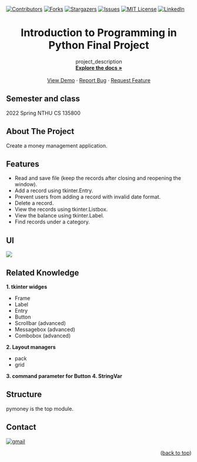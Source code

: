 <a name="readme-top"></a>

<!-- PROJECT SHIELDS -->
[![Contributors][contributors-shield]][contributors-url]
[![Forks][forks-shield]][forks-url]
[![Stargazers][stars-shield]][stars-url]
[![Issues][issues-shield]][issues-url]
[![MIT License][license-shield]][license-url]
[![LinkedIn][linkedin-shield]][linkedin-url]

# <center>Introduction to Programming in Python Final Project</center>

<div align="center">

  <p align="center">
    project_description
    <br />
    <a href="https://github.com/Lewis-Tsai/Introduction-to-Programming-in-Python-Final-Project"><strong>Explore the docs »</strong></a>
    <br />
    <br />
    <a href="https://github.com/Lewis-Tsai/Introduction-to-Programming-in-Python-Final-Project">View Demo</a>
    ·
    <a href="https://github.com/Lewis-Tsai/Introduction-to-Programming-in-Python-Final-Project/issues">Report Bug</a>
    ·
    <a href="https://github.com/Lewis-Tsai/Introduction-to-Programming-in-Python-Final-Project/issues">Request Feature</a>
  </p>
</div>

## Semester and class
2022 Spring NTHU CS 135800	

<!-- ABOUT THE PROJECT -->
## About The Project

Create a money management application.

## Features
* Read and save file (keep the records after closing and reopening the window).
* Add a record using tkinter.Entry.
* Prevent users from adding a record with invalid date format.
* Delete a record.
* View the records using tkinter.Listbox.
* View the balance using tkinter.Label.
* Find records under a category.

## UI
![](https://i.imgur.com/RB5QmXV.png)

## Related Knowledge
**1. tkinter widges**
* Frame
* Label
* Entry
* Button
* Scrollbar (advanced)
* Messagebox (advanced)
* Combobox (advanced)

**2. Layout managers**
* pack
* grid

**3. command parameter for Button**
**4. StringVar**

## Structure
pymoney is the top module.

## Contact

[![gmail][gmail]][gmail-url]

<p align="right">(<a href="#readme-top">back to top</a>)</p>

<!-- MARKDOWN LINKS & IMAGES -->
<!-- https://www.markdownguide.org/basic-syntax/#reference-style-links -->
[contributors-shield]: https://img.shields.io/github/contributors/Lewis-Tsai/Introduction-to-Programming-in-Python-Final-Project.svg?style=for-the-badge
[contributors-url]: https://github.com/Lewis-Tsai/Introduction-to-Programming-in-Python-Final-Project/contributors
[forks-shield]: https://img.shields.io/github/forks/Lewis-Tsai/Introduction-to-Programming-in-Python-Final-Project.svg?style=for-the-badge
[forks-url]: https://github.com/Lewis-Tsai/Introduction-to-Programming-in-Python-Final-Project/network/members
[stars-shield]: https://img.shields.io/github/stars/Lewis-Tsai/Introduction-to-Programming-in-Python-Final-Project.svg?style=for-the-badge
[stars-url]: https://github.com/Lewis-Tsai/Introduction-to-Programming-in-Python-Final-Project/stargazers
[issues-shield]: https://img.shields.io/github/issues/Lewis-Tsai/Introduction-to-Programming-in-Python-Final-Project.svg?style=for-the-badge
[issues-url]: https://github.com/Lewis-Tsai/Introduction-to-Programming-in-Python-Final-Project/issues
[license-shield]: https://img.shields.io/github/license/Lewis-Tsai/Introduction-to-Programming-in-Python-Final-Project.svg?style=for-the-badge
[license-url]: https://github.com/Lewis-Tsai/Introduction-to-Programming-in-Python-Final-Project/blob/master/LICENSE.txt
[linkedin-shield]: https://img.shields.io/badge/-LinkedIn-black.svg?style=for-the-badge&logo=linkedin&colorB=555
[linkedin-url]: https://linkedin.com/in/lewis-tsai-7b570421a

[gmail]: https://img.shields.io/badge/Gmail-D14836?style=for-the-badge&logo=gmail&logoColor=white
[gmail-url]: mailto:A38050787@gmail.com
